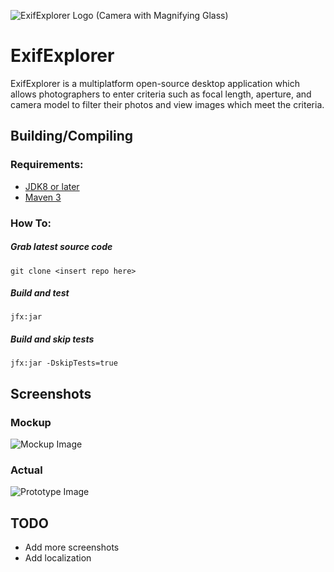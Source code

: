 ![ExifExplorer Logo (Camera with Magnifying Glass)](https://i.imgur.com/IJi8LyF.png) 

# ExifExplorer 

ExifExplorer is a multiplatform open-source desktop application which allows photographers to enter criteria such as focal length, aperture, and camera model to filter their photos and view images which meet the criteria.


## Building/Compiling


### Requirements:
* [JDK8 or later](http://www.oracle.com/technetwork/pt/java/javase/downloads/jdk8-downloads-2133151.html)
* [Maven 3](https://maven.apache.org/download.cgi?Preferred=ftp://mirror.reverse.net/pub/apache/)


### How To:


##### Grab latest source code
````
git clone <insert repo here>
````

##### Build and test
````
jfx:jar
````

##### Build and skip tests
````
jfx:jar -DskipTests=true
````

## Screenshots

### Mockup

![Mockup Image](https://i.imgur.com/EkQkwnH.jpg)

### Actual 

![Prototype Image](https://i.imgur.com/pU37gOE.jpg)

## TODO

* Add more screenshots
* Add localization
